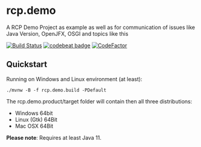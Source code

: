 # rcp.demo
A RCP Demo Project as example as well as for communication of issues like Java Version, OpenJFX, OSGI and topics like this

[![Build Status](https://travis-ci.com/StegmannSystems/rcp.demo.svg?branch=master)](https://travis-ci.com/StegmannSystems/rcp.demo)
[![codebeat badge](https://codebeat.co/badges/cb7ab153-c08f-4b08-8ace-417055673ba1)](https://codebeat.co/projects/github-com-stegmannsystems-rcp-demo-master)
[![CodeFactor](https://www.codefactor.io/repository/github/stegmannsystems/rcp.demo/badge/master)](https://www.codefactor.io/repository/github/stegmannsystems/rcp.demo/overview/master)

## Quickstart

Running on Windows and Linux environment (at least):

```
./mvnw -B -f rcp.demo.build -PDefault
```

The rcp.demo.product/target folder will contain then all three distributions:

 - Windows 64bit
 - Linux (Gtk) 64Bit
 - Mac OSX 64Bit

**Please note**: Requires at least Java 11.
